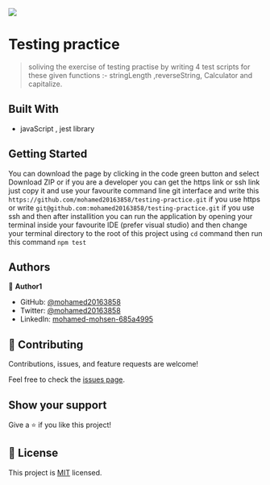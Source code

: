 ![](https://img.shields.io/badge/Microverse-blueviolet)

# Testing practice 
> soliving the exercise of testing practise by writing 4 test scripts for these given functions  :- 
stringLength ,reverseString, Calculator and  capitalize.

## Built With

- javaScript , jest library


## Getting Started
You can download the page by clicking in the code green button and select Download ZIP or if you are a developer 
you can get the https link or ssh link just copy it and use your favourite command line git interface and write this `https://github.com/mohamed20163858/testing-practice.git` if you use https or write 
`git@github.com:mohamed20163858/testing-practice.git` if you use ssh and then after installition you can run the application by opening your terminal inside your favourite IDE (prefer visual studio) and then change your terminal directory to the root of this project using `cd` command then run this command `npm test` 


## Authors

👤 **Author1**

- GitHub: [@mohamed20163858](https://github.com/mohamed20163858)
- Twitter: [@mohamed20163858](https://twitter.com/mohamed20163858)
- LinkedIn: [mohamed-mohsen-685a4995](https://www.linkedin.com/in/mohamed-mohsen-685a4995/)


## 🤝 Contributing

Contributions, issues, and feature requests are welcome!

Feel free to check the [issues page](../../issues/).

## Show your support

Give a ⭐️ if you like this project!

## 📝 License

This project is [MIT](./MIT.md) licensed.
